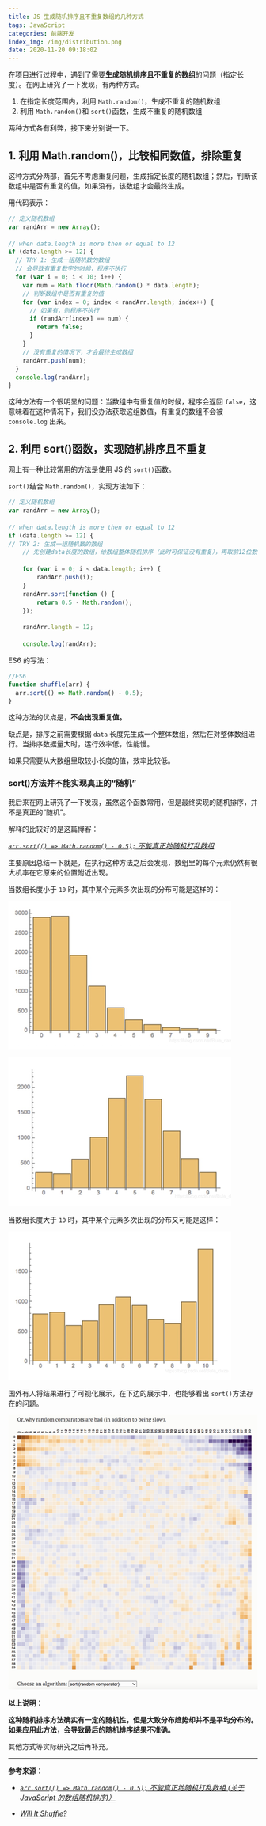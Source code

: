 ```yaml
---
title: JS 生成随机排序且不重复数组的几种方式
tags: JavaScript
categories: 前端开发
index_img: /img/distribution.png
date: 2020-11-20 09:18:02
---
```



在项目进行过程中，遇到了需要**生成随机排序且不重复的数组**的问题（指定长度）。在网上研究了一下发现，有两种方式。

1. 在指定长度范围内，利用 `Math.random()`，生成不重复的随机数组
2. 利用 `Math.random()`和 `sort()`函数，生成不重复的随机数组

<!-- more -->

两种方式各有利弊，接下来分别说一下。

## 1. 利用 Math.random()，比较相同数值，排除重复

这种方式分两部，首先不考虑重复问题，生成指定长度的随机数组；然后，判断该数组中是否有重复的值，如果没有，该数组才会最终生成。

用代码表示：

```js
// 定义随机数组
var randArr = new Array();

// when data.length is more then or equal to 12
if (data.length >= 12) {
  // TRY 1: 生成一组随机数的数组
  // 会导致有重复数字的时候，程序不执行
  for (var i = 0; i < 10; i++) {
    var num = Math.floor(Math.random() * data.length);
    // 判断数组中是否有重复的值
    for (var index = 0; index < randArr.length; index++) {
      // 如果有，则程序不执行
      if (randArr[index] == num) {
        return false;
      }
    }
    // 没有重复的情况下，才会最终生成数组
    randArr.push(num);
  }
  console.log(randArr);
}
```

这种方法有一个很明显的问题：当数组中有重复值的时候，程序会返回 `false`，这意味着在这种情况下，我们没办法获取这组数值，有重复的数组不会被 `console.log` 出来。

## 2. 利用 sort()函数，实现随机排序且不重复

网上有一种比较常用的方法是使用 JS 的 `sort()`函数。

`sort()`结合 `Math.random()`，实现方法如下：

```js
// 定义随机数组
var randArr = new Array();

// when data.length is more then or equal to 12
if (data.length >= 12) {
// TRY 2: 生成一组随机数的数组
    // 先创建data长度的数组，给数组整体随机排序（此时可保证没有重复），再取前12位数作为新的数组

    for (var i = 0; i < data.length; i++) {
        randArr.push(i);
    }
    randArr.sort(function () {
        return 0.5 - Math.random();
    });

    randArr.length = 12;

    console.log(randArr);
```

ES6 的写法：

```js
//ES6
function shuffle(arr) {
  arr.sort(() => Math.random() - 0.5);
}
```

这种方法的优点是，**不会出现重复值。**

缺点是，排序之前需要根据 `data` 长度先生成一个整体数组，然后在对整体数组进行。当排序数据量大时，运行效率低，性能慢。

如果只需要从大数组里取较小长度的值，效率比较低。

### sort()方法并不能实现真正的“随机”

我后来在网上研究了一下发现，虽然这个函数常用，但是最终实现的随机排序，并不是真正的“随机”。

解释的比较好的是这篇博客：

_[`arr.sort(() => Math.random() - 0.5);` 不能真正地随机打乱数组](https://blog.csdn.net/Bule_daze/article/details/103971587)_

主要原因总结一下就是，在执行这种方法之后会发现，数组里的每个元素仍然有很大机率在它原来的位置附近出现。

当数组长度小于 `10` 时，其中某个元素多次出现的分布可能是这样的：

![distribution1](/img/distribution1.png)

![distribution2](/img/distribution2.png)

当数组长度大于 `10` 时，其中某个元素多次出现的分布又可能是这样：

![distribution3](/img/distribution3.png)

国外有人将结果进行了可视化展示，在下边的展示中，也能够看出 `sort()`方法存在的问题。

![distribution](/img/distribution.png)

**以上说明：**

**这种随机排序方法确实有一定的随机性，但是大致分布趋势却并不是平均分布的。如果应用此方法，会导致最后的随机排序结果不准确。**

其他方式等实际研究之后再补充。

---

**参考来源：**

- _[`arr.sort(() => Math.random() - 0.5);` 不能真正地随机打乱数组 (关于 JavaScript 的数组随机排序)）](https://blog.csdn.net/Bule_daze/article/details/103971587)_

- _[Will It Shuffle?](https://bost.ocks.org/mike/shuffle/compare.html)_
